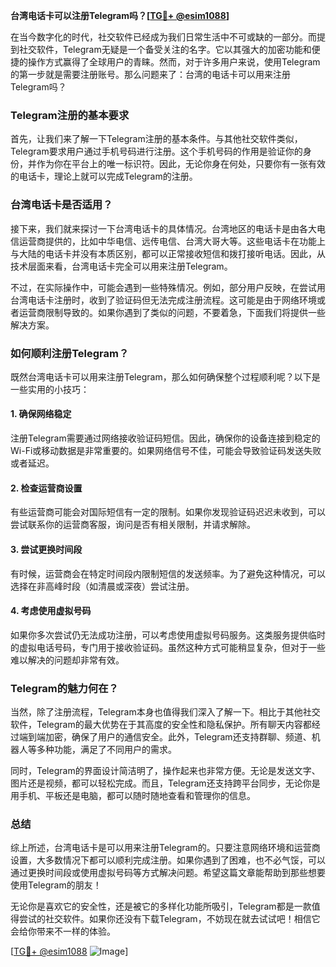 **台湾电话卡可以注册Telegram吗？[[TG💪+ @esim1088](https://t.me/s/esim1088)]**

在当今数字化的时代，社交软件已经成为我们日常生活中不可或缺的一部分。而提到社交软件，Telegram无疑是一个备受关注的名字。它以其强大的加密功能和便捷的操作方式赢得了全球用户的青睐。然而，对于许多用户来说，使用Telegram的第一步就是需要注册账号。那么问题来了：台湾的电话卡可以用来注册Telegram吗？

### Telegram注册的基本要求

首先，让我们来了解一下Telegram注册的基本条件。与其他社交软件类似，Telegram要求用户通过手机号码进行注册。这个手机号码的作用是验证你的身份，并作为你在平台上的唯一标识符。因此，无论你身在何处，只要你有一张有效的电话卡，理论上就可以完成Telegram的注册。

### 台湾电话卡是否适用？

接下来，我们就来探讨一下台湾电话卡的具体情况。台湾地区的电话卡是由各大电信运营商提供的，比如中华电信、远传电信、台湾大哥大等。这些电话卡在功能上与大陆的电话卡并没有本质区别，都可以正常接收短信和拨打接听电话。因此，从技术层面来看，台湾电话卡完全可以用来注册Telegram。

不过，在实际操作中，可能会遇到一些特殊情况。例如，部分用户反映，在尝试用台湾电话卡注册时，收到了验证码但无法完成注册流程。这可能是由于网络环境或者运营商限制导致的。如果你遇到了类似的问题，不要着急，下面我们将提供一些解决方案。

### 如何顺利注册Telegram？

既然台湾电话卡可以用来注册Telegram，那么如何确保整个过程顺利呢？以下是一些实用的小技巧：

#### 1. 确保网络稳定

注册Telegram需要通过网络接收验证码短信。因此，确保你的设备连接到稳定的Wi-Fi或移动数据是非常重要的。如果网络信号不佳，可能会导致验证码发送失败或者延迟。

#### 2. 检查运营商设置

有些运营商可能会对国际短信有一定的限制。如果你发现验证码迟迟未收到，可以尝试联系你的运营商客服，询问是否有相关限制，并请求解除。

#### 3. 尝试更换时间段

有时候，运营商会在特定时间段内限制短信的发送频率。为了避免这种情况，可以选择在非高峰时段（如清晨或深夜）尝试注册。

#### 4. 考虑使用虚拟号码

如果你多次尝试仍无法成功注册，可以考虑使用虚拟号码服务。这类服务提供临时的虚拟电话号码，专门用于接收验证码。虽然这种方式可能稍显复杂，但对于一些难以解决的问题却非常有效。

### Telegram的魅力何在？

当然，除了注册流程，Telegram本身也值得我们深入了解一下。相比于其他社交软件，Telegram的最大优势在于其高度的安全性和隐私保护。所有聊天内容都经过端到端加密，确保了用户的通信安全。此外，Telegram还支持群聊、频道、机器人等多种功能，满足了不同用户的需求。

同时，Telegram的界面设计简洁明了，操作起来也非常方便。无论是发送文字、图片还是视频，都可以轻松完成。而且，Telegram还支持跨平台同步，无论你是用手机、平板还是电脑，都可以随时随地查看和管理你的信息。

### 总结

综上所述，台湾电话卡是可以用来注册Telegram的。只要注意网络环境和运营商设置，大多数情况下都可以顺利完成注册。如果你遇到了困难，也不必气馁，可以通过更换时间段或使用虚拟号码等方式解决问题。希望这篇文章能帮助到那些想要使用Telegram的朋友！

无论你是喜欢它的安全性，还是被它的多样化功能所吸引，Telegram都是一款值得尝试的社交软件。如果你还没有下载Telegram，不妨现在就去试试吧！相信它会给你带来不一样的体验。

[[TG💪+ @esim1088](https://t.me/s/esim1088) ![Image](https://i.postimg.cc/4NQfJmqS/Snipaste-2025-05-13-00-14-12.png)]